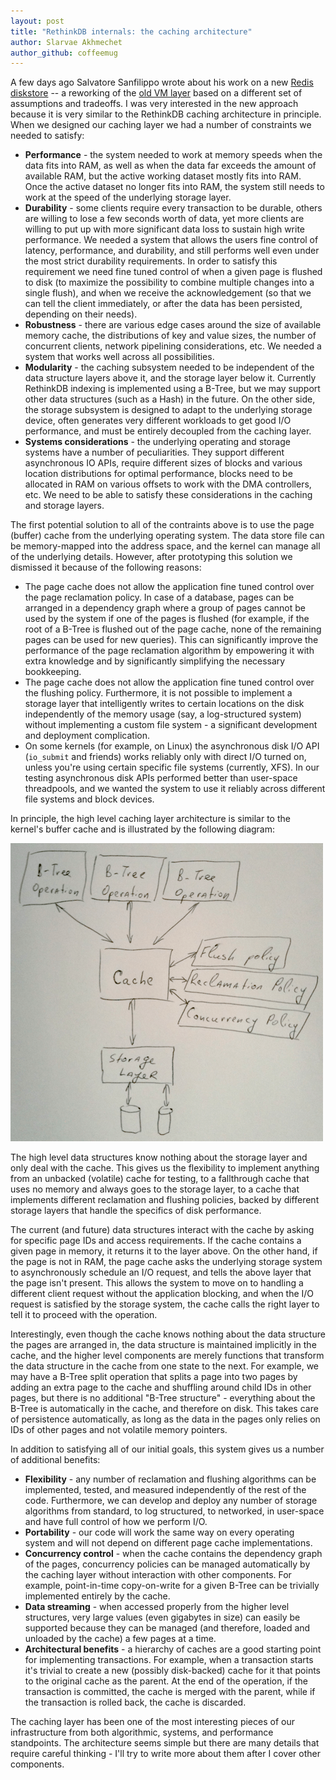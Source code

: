 ```yaml
---
layout: post
title: "RethinkDB internals: the caching architecture"
author: Slarvae Akhmechet
author_github: coffeemug
--- 
```


A few days ago Salvatore Sanfilippo wrote about his work on a new [Redis
diskstore][] -- a reworking of the [old VM layer][] based on a different set of
assumptions and tradeoffs. I was very interested in the new approach because it
is very similar to the RethinkDB caching architecture in principle. When we
designed our caching layer we had a number of constraints we needed to satisfy:
<!--more-->

[Redis diskstore]: http://groups.google.com/group/redis-db/browse_thread/thread/d444bc786689bde9
[old VM layer]: http://antirez.com/post/redis-virtual-memory-story.html

  * **Performance** - the system needed to work at memory speeds when the data
    fits into RAM, as well as when the data far exceeds the amount of available
    RAM, but the active working dataset mostly fits into RAM. Once the active
    dataset no longer fits into RAM, the system still needs to work at the
    speed of the underlying storage layer.
  * **Durability** - some clients require every transaction to be durable,
    others are willing to lose a few seconds worth of data, yet more clients
    are willing to put up with more significant data loss to sustain high write
    performance. We needed a system that allows the users fine control of
    latency, performance, and durability, and still performs well even under
    the most strict durability requirements. In order to satisfy this
    requirement we need fine tuned control of when a given page is flushed to
    disk (to maximize the possibility to combine multiple changes into a single
    flush), and when we receive the acknowledgement (so that we can tell the
    client immediately, or after the data has been persisted, depending on
    their needs).
  * **Robustness** - there are various edge cases around the size of available
    memory cache, the distributions of key and value sizes, the number of
    concurrent clients, network pipelining considerations, etc. We needed a
    system that works well across all possibilities.
  * **Modularity** - the caching subsystem needed to be independent of the data
    structure layers above it, and the storage layer below it. Currently
    RethinkDB indexing is implemented using a B-Tree, but we may support other
    data structures (such as a Hash) in the future. On the other side, the
    storage subsystem is designed to adapt to the underlying storage device,
    often generates very different workloads to get good I/O performance, and
    must be entirely decoupled from the caching layer.
  * **Systems considerations** - the underlying operating and storage systems
    have a number of peculiarities. They support different asynchronous IO
    APIs, require different sizes of blocks and various location distributions
    for optimal performance, blocks need to be allocated in RAM on various
    offsets to work with the DMA controllers, etc. We need to be able to
    satisfy these considerations in the caching and storage layers.

The first potential solution to all of the contraints above is to use the page
(buffer) cache from the underlying operating system. The data store file can be
memory-mapped into the address space, and the kernel can manage all of the
underlying details. However, after prototyping this solution we dismissed it
because of the following reasons:

  * The page cache does not allow the application fine tuned control over the
    page reclamation policy. In case of a database, pages can be arranged in a
    dependency graph where a group of pages cannot be used by the system if one
    of the pages is flushed (for example, if the root of a B-Tree is flushed
    out of the page cache, none of the remaining pages can be used for new
    queries). This can significantly improve the performance of the page
    reclamation algorithm by empowering it with extra knowledge and by
    significantly simplifying the necessary bookkeeping.
  * The page cache does not allow the application fine tuned control over the
    flushing policy. Furthermore, it is not possible to implement a storage
    layer that intelligently writes to certain locations on the disk
    independently of the memory usage (say, a log-structured system) without
    implementing a custom file system - a significant development and
    deployment complication.
  * On some kernels (for example, on Linux) the asynchronous disk I/O API
    (`io_submit` and friends) works reliably only with direct I/O turned on,
    unless you're using certain specific file systems (currently, XFS). In our
    testing asynchronous disk APIs performed better than user-space
    threadpools, and we wanted the system to use it reliably across different
    file systems and block devices.

In principle, the high level caching layer architecture is similar to the
kernel's buffer cache and is illustrated by the following diagram:

![RethinkDB internals: the caching architecture](/assets/images/posts/2011-01-06-rethinkdb-internals-the-caching-architecture-1.png)

The high level data structures know nothing about the storage layer and only
deal with the cache. This gives us the flexibility to implement anything from
an unbacked (volatile) cache for testing, to a fallthrough cache that uses no
memory and always goes to the storage layer, to a cache that implements
different reclamation and flushing policies, backed by different storage layers
that handle the specifics of disk performance.

The current (and future) data structures interact with the cache by asking for
specific page IDs and access requirements. If the cache contains a given page
in memory, it returns it to the layer above. On the other hand, if the page is
not in RAM, the page cache asks the underlying storage system to asynchronously
schedule an I/O request, and tells the above layer that the page isn't present.
This allows the system to move on to handling a different client request
without the application blocking, and when the I/O request is satisfied by the
storage system, the cache calls the right layer to tell it to proceed with the
operation.

Interestingly, even though the cache knows nothing about the data structure the
pages are arranged in, the data structure is maintained implicitly in the
cache, and the higher level components are merely functions that transform the
data structure in the cache from one state to the next. For example, we may
have a B-Tree split operation that splits a page into two pages by adding an
extra page to the cache and shuffling around child IDs in other pages, but
there is no additional "B-Tree structure" - everything about the B-Tree is
automatically in the cache, and therefore on disk. This takes care of
persistence automatically, as long as the data in the pages only relies on IDs
of other pages and not volatile memory pointers.

In addition to satisfying all of our initial goals, this system gives us a
number of additional benefits:

  * **Flexibility** - any number of reclamation and flushing algorithms can be
    implemented, tested, and measured independently of the rest of the code.
    Furthermore, we can develop and deploy any number of storage algorithms
    from standard, to log structured, to networked, in user-space and have full
    control of how we perform I/O.
  * **Portability** - our code will work the same way on every operating system
    and will not depend on different page cache implementations.
  * **Concurrency control** - when the cache contains the dependency graph of
    the pages, concurrency policies can be managed automatically by the caching
    layer without interaction with other components. For example, point-in-time
    copy-on-write for a given B-Tree can be trivially implemented entirely by
    the cache.
  * **Data streaming** - when accessed properly from the higher level
    structures, very large values (even gigabytes in size) can easily be
    supported because they can be managed (and therefore, loaded and unloaded
    by the cache) a few pages at a time.
  * **Architectural benefits** - a hierarchy of caches are a good starting
    point for implementing transactions. For example, when a transaction starts
    it's trivial to create a new (possibly disk-backed) cache for it that
    points to the original cache as the parent. At the end of the operation, if
    the transaction is committed, the cache is merged with the parent, while if
    the transaction is rolled back, the cache is discarded.

The caching layer has been one of the most interesting pieces of our
infrastructure from both algorithmic, systems, and performance standpoints.
The architecture seems simple but there are many details that require careful
thinking - I'll try to write more about them after I cover other components.
